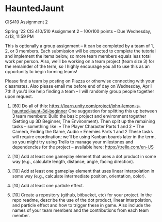 # HauntedJaunt
CIS410 Assignment 2

Spring ’22 CIS 410/510 Assignment 2 – 100/100 points – Due Wednesday, 4/13, 11:59 PM

This is optionally a group assignment – it can be completed by a team of 1, 2, or 3 members.
Each submission will be expected to complete the tutorial and implement the items below, so
more team members equals less total work per person. Also, we’ll be working on a team
project (team size 3) for the remainder of the term, so I highly encourage you all to use this as
an opportunity to begin forming teams!

Please find a team by posting on Piazza or otherwise connecting with your classmates. Also
please email me before end of day on Wednesday, April 7th if you’d like help finding a team – I
will randomly group people together upon request.

1. [60] Do all of this:
https://learn.unity.com/project/john-lemon-s-haunted-jaunt-3d-beginner
One suggestion for splitting this up between 3 team members:
Build the basic project and environment together (Setting up 3D Beginner, The Environment).
Then split up the remaining tasks – something like:
• The Player Character Parts 1 and 2
• The Camera, Ending the Game, Audio
• Enemies Parts 1 and 2
These tasks will require coordination; we’ll be using Kanban boards later in the term, so you
might try using Trello to manage your milestones and dependencies for the project – available
here:
https://trello.com/en-US

2. [10] Add at least one gameplay element that uses a dot product in some way (e.g., calculate
length, distance, angle, facing direction).

3. [10] Add at least one gameplay element that uses linear interpolation in some way (e.g.,
calculate intermediate position, orientation, color).

4. [10] Add at least one particle effect.

5. [10] Create a repository (github, bitbucket, etc) for your project. In the repo readme,
describe the use of the dot product, linear interpolation, and particle effect and how to trigger
these in game. Also include the names of your team members and the contributions from each
team member.

